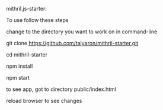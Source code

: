 mithril.js-starter:

To use follow these steps

change to the directory you want to work on
in command-line

git clone https://github.com/talyaron/mithril-starter.git

cd mithril-starter

npm install

npm start

to see app, got to directory public/index.html

reload browser to see changes

